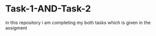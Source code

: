 # Task-1-AND-Task-2
in this repository i am completing my both tasks which is given in the assigment
